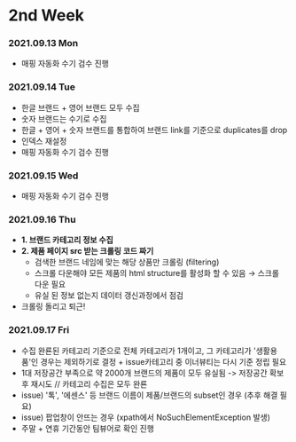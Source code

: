 # 2nd Week

### 2021.09.13 Mon
- 매핑 자동화 수기 검수 진행


### 2021.09.14 Tue
- 한글 브랜드 + 영어 브랜드 모두 수집
- 숫자 브랜드는 수기로 수집
- 한글 + 영어 + 숫자 브랜드를 통합하여 브랜드 link를 기준으로 duplicates를 drop
- 인덱스 재설정
- 매핑 자동화 수기 검수 진행

### 2021.09.15 Wed
- 매핑 자동화 수기 검수 진행

### 2021.09.16 Thu
- **1. 브랜드 카테고리 정보 수집**
- **2. 제품 페이지 src 받는 크롤링 코드 짜기**
  - 검색한 브랜드 네임에 맞는 해당 상품만 크롤링 (filtering)
  - 스크롤 다운해야 모든 제품의 html structure를 활성화 할 수 있음 → 스크롤 다운 필요
  - 유실 된 정보 없는지 데이터 갱신과정에서 점검
- 크롤링 돌리고 퇴근!

### 2021.09.17 Fri
- 수집 완룐된 카테고리 기준으로 전체 카테고리가 1개이고, 그 카테고리가 '생활용품'인 경우는 제외하기로 결정 + issue카테고리 중 이너뷰티는 다시 기준 정립 필요
- 1대 저장공간 부족으로 약 2000개 브랜드의 제품이 모두 유실됨 -> 저장공간 확보 후 재시도 // 카테고리 수집은 모두 완룐
- issue) '톡', '에센스' 등 브랜드 이름이 제품/브랜드의 subset인 경우 (추후 해결 필요)
- issue) 팝업창이 안뜨는 경우 (xpath에서 NoSuchElementException 발생)
- 주말 + 연휴 기간동안 팀뷰어로 확인 진행




